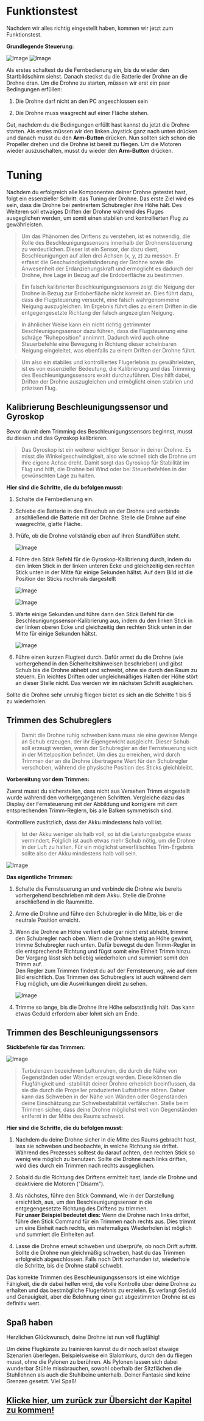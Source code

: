 # Funktionstest
Nachdem wir alles richtig eingestellt haben, kommen wir jetzt zum Funktionstest.

**Grundlegende Steuerung:**

![Image](/rsc/01_img/06_TestingAndTuning/BasicControl_OnlyRemote.png)
![Image](/rsc/01_img/06_TestingAndTuning/DroneDirections.png)

Als erstes schaltest du die Fernbedienung ein, bis du wieder den Startbildschirm siehst. Danach steckst du die Batterie der Drohne an die Drohne dran. 
Um die Drohne zu starten, müssen wir erst ein paar Bedingungen erfüllen:

1.	Die Drohne darf nicht an den PC angeschlossen sein 

2.	Die Drohne muss waagrecht auf einer Fläche stehen.  

Gut, nachdem du die Bedingungen erfüllt hast kannst du jetzt die Drohne starten. Als erstes müssen wir den linken Joystick ganz nach unten drücken und danach musst du den **Arm-Button** drücken. Nun sollten sich schon die Propeller drehen und die Drohne ist bereit zu fliegen. 
Um die Motoren wieder auszuschalten, musst du wieder den **Arm-Button** drücken.

# Tuning
Nachdem du erfolgreich alle Komponenten deiner Drohne getestet hast, folgt ein essenzieller Schritt: das Tuning der Drohne. Das erste Ziel wird es sein, dass die Drohne bei zentriertem Schubregler ihre Höhe hält. Des Weiteren soll etwaiges Driften der Drohne während des Fluges ausgeglichen werden, um somit einen stabilen und kontrollierten Flug zu gewährleisten.

>Um das Phänomen des Driftens zu verstehen, ist es notwendig, die Rolle des Beschleunigungssensors innerhalb der Drohnensteuerung zu verdeutlichen. Dieser ist ein Sensor, der dazu dient, Beschleunigungen auf allen drei Achsen (x, y, z) zu messen. Er erfasst die Geschwindigkeitsänderung der Drohne sowie die Anwesenheit der Erdanziehungskraft und ermöglicht es dadurch der Drohne, ihre Lage in Bezug auf die Erdoberfläche zu bestimmen.

>Ein falsch kalibrierter Beschleunigungssensors zeigt die Neigung der Drohne in Bezug zur Erdoberfläche nicht korrekt an. Dies führt dazu, dass die Flugsteuerung versucht, eine falsch wahrgenommene Neigung auszugleichen. Im Ergebnis führt dies zu einem Driften in die entgegengesetzte Richtung der falsch angezeigten Neigung.

>In ähnlicher Weise kann ein nicht richtig getrimmter Beschleunigungssensor dazu führen, dass die Flugsteuerung eine schräge "Ruheposition" annimmt. Dadurch wird auch ohne Steuerbefehle eine Bewegung in Richtung dieser scheinbaren Neigung eingeleitet, was ebenfalls zu einem Driften der Drohne führt.

>Um also ein stabiles und kontrolliertes Flugerlebnis zu gewährleisten, ist es von essenzieller Bedeutung, die Kalibrierung und das Trimming des Beschleunigungssensors exakt durchzuführen. Dies hilft dabei, Driften der Drohne auszugleichen und ermöglicht einen stabilen und präzisen Flug.

## Kalibrierung Beschleunigungssensor und Gyroskop
Bevor du mit dem Trimming des Beschleunigungssensors beginnst, musst du diesen und das Gyroskop kalibrieren. 

>Das Gyroskop ist ein weiterer wichtiger Sensor in deiner Drohne. Es misst die Winkelgeschwindigkeit, also wie schnell sich die Drohne um ihre eigene Achse dreht. Damit sorgt das Gyroskop für Stabilität im Flug und hilft, die Drohne bei Wind oder bei Steuerbefehlen in der gewünschten Lage zu halten. 

**Hier sind die Schritte, die du befolgen musst:**
1.	Schalte die Fernbedienung ein.

2.	Schiebe die Batterie in den Einschub an der Drohne und verbinde anschließend die Batterie mit der Drohne. Stelle die Drohne auf eine waagrechte, glatte Fläche.

3.	Prüfe, ob die Drohne vollständig eben auf ihren Standfüßen steht.

    ![Image](/rsc/01_img/06_TestingAndTuning/DroneOnPlane.png)

4.  Führe den Stick Befehl für die Gyroskop-Kalibrierung durch, indem du den linken Stick in der linken unteren Ecke und gleichzeitig den rechten Stick unten in der Mitte für einige Sekunden hältst. Auf dem Bild ist die Position der Sticks nochmals dargestellt

    ![Image](/rsc/01_img/06_TestingAndTuning/StickGyroCalibration.png)

    ![Image](/rsc/01_img/06_TestingAndTuning/RemoteGyroCalibration.png)

5. Warte einige Sekunden und führe dann den Stick Befehl für die Beschleunigungssensor-Kalibrierung aus, indem du den linken Stick in der linken oberen Ecke und gleichzeitig den rechten Stick unten in der Mitte für einige Sekunden hältst.

    ![Image](/rsc/01_img/06_TestingAndTuning/StickAccellCalibration.png)

6.  Führe einen kurzen Flugtest durch. Dafür armst du die Drohne (wie vorhergehend in den Sicherheitshinweisen beschrieben) und gibst Schub bis die Drohne abhebt und schwebt, ohne sie durch den Raum zu steuern. Ein leichtes Driften oder ungleichmäßiges Halten der Höhe stört an dieser Stelle nicht. Das werden wir im nächsten Schritt ausgleichen.

Sollte die Drohne sehr unruhig fliegen bietet es sich an die Schritte 1 bis 5 zu wiederholen.

## Trimmen des Schubreglers
>Damit die Drohne ruhig schweben kann muss sie eine gewisse Menge an Schub erzeugen, der ihr Eigengewicht ausgleicht. Dieser Schub soll erzeugt werden, wenn der Schubregler an der Fernsteuerung sich in der Mittelposition befindet. Um dies zu erreichen, wird durch Trimmen der an die Drohne übertragene Wert für den Schubregler verschoben, während die physische Position des Sticks gleichbleibt.

**Vorbereitung vor dem Trimmen:**

Zuerst musst du sicherstellen, dass nicht aus Versehen Trimm eingestellt wurde während den vorhergegangenen Schritten. Vergleiche dazu das Display der Fernsteuerung mit der Abbildung und korrigiere mit dem entsprechenden Trimm-Reglern, bis alle Balken symmetrisch sind.

Kontrolliere zusätzlich, dass der Akku mindestens halb voll ist.
>Ist der Akku weniger als halb voll, so ist die Leistungsabgabe etwas vermindert. Folglich ist auch etwas mehr Schub nötig, um die Drohne in der Luft zu halten. Für ein möglichst unverfälschtes Trim-Ergebnis sollte also der Akku mindestens halb voll sein.

![Image](/rsc/01_img/06_TestingAndTuning/RemoteStartTrim.png)

**Das eigentliche Trimmen:**
1.	Schalte die Fernsteuerung an und verbinde die Drohne wie bereits vorhergehend beschrieben mit dem Akku. Stelle die Drohne anschließend in die Raummitte.

2.	Arme die Drohne und führe den Schubregler in die Mitte, bis er die neutrale Position erreicht.

3.	Wenn die Drohne an Höhe verliert oder gar nicht erst abhebt, trimme den Schubregler nach oben. Wenn die Drohne stetig an Höhe gewinnt, trimme Schubregler nach unten. Dafür bewegst du den Trimm-Regler in die entsprechende Richtung und fügst somit eine Einheit Trimm hinzu. Der Vorgang lässt sich beliebig wiederholen und summiert somit den Trimm auf.  
Den Regler zum Trimmen findest du auf der Fernsteuerung, wie auf dem Bild ersichtlich. Das Trimmen des Schubreglers ist auch während dem Flug möglich, um die Auswirkungen direkt zu sehen.

    ![Image](/rsc/01_img/06_TestingAndTuning/RemoteThrottleTrim.png)

4.	Trimme so lange, bis die Drohne ihre Höhe selbstständig hält. Das kann etwas Geduld erfordern aber lohnt sich am Ende.

## Trimmen des Beschleunigungssensors
**Stickbefehle für das Trimmen:**

![Image](/rsc/01_img/06_TestingAndTuning/StickAccellTrim.png)

>Turbulenzen bezeichnen Luftunruhen, die durch die Nähe von Gegenständen oder Wänden erzeugt werden. Diese können die Flugfähigkeit und -stabilität deiner Drohne erheblich beeinflussen, da sie die durch die Propeller produzierten Luftströme stören. Daher kann das Schweben in der Nähe von Wänden oder Gegenständen deine Einschätzung zur Schwebestabilität verfälschen. Stelle beim Trimmen sicher, dass deine Drohne möglichst weit von Gegenständen entfernt in der Mitte des Raums schwebt.

**Hier sind die Schritte, die du befolgen musst:**
1.	Nachdem du deine Drohne sicher in die Mitte des Raums gebracht hast, lass sie schweben und beobachte, in welche Richtung sie driftet. Während des Prozesses solltest du darauf achten, den rechten Stick so wenig wie möglich zu benutzen. Sollte die Drohne nach links driften, wird dies durch ein Trimmen nach rechts ausgeglichen.

2.	Sobald du die Richtung des Driftens ermittelt hast, lande die Drohne und deaktiviere die Motoren ("Disarm").

3.	Als nächstes, führe den Stick Command, wie in der Darstellung ersichtlich, aus, um den Beschleunigungssensor in die entgegengesetzte Richtung des Driftens zu trimmen.  
**Für unser Beispiel bedeutet dies:** Wenn die Drohne nach links driftet, führe den Stick Command für ein Trimmen nach rechts aus. Dies trimmt um eine Einheit nach rechts, ein mehrmaliges Wiederholen ist möglich und summiert die Einheiten auf.

4.	Lasse die Drohne erneut schweben und überprüfe, ob noch Drift auftritt. Sollte die Drohne nun gleichmäßig schweben, hast du das Trimmen erfolgreich abgeschlossen. Falls noch Drift vorhanden ist, wiederhole die Schritte, bis die Drohne stabil schwebt.

Das korrekte Trimmen des Beschleunigungssensors ist eine wichtige Fähigkeit, die dir dabei helfen wird, die volle Kontrolle über deine Drohne zu erhalten und das bestmögliche Flugerlebnis zu erzielen. Es verlangt Geduld und Genauigkeit, aber die Belohnung einer gut abgestimmten Drohne ist es definitiv wert.

## Spaß haben
Herzlichen Glückwunsch, deine Drohne ist nun voll flugfähig!

Um deine Flugkünste zu trainieren kannst du dir noch selbst etwaige Szenarien überlegen. Beispielsweise ein Slalomkurs, durch den du fliegen musst, ohne die Pylonen zu berühren. Als Pylonen lassen sich dabei wunderbar Stühle missbrauchen, sowohl oberhalb der Sitzflächen die Stuhllehnen als auch die Stuhlbeine unterhalb. Deiner Fantasie sind keine Grenzen gesetzt. Viel Spaß!


## [Klicke hier, um zurück zur Übersicht der Kapitel zu kommen!](/README.md#kapitel)